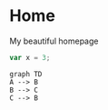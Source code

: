# Home

My beautiful homepage

```js
var x = 3;
```

```mermaid
graph TD
A --> B
B --> C
C --> B
```
